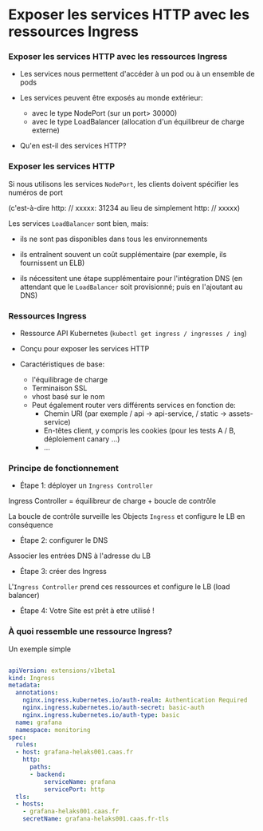# Exposer les services HTTP avec les ressources Ingress

### Exposer les services HTTP avec les ressources Ingress

- Les services nous permettent d'accéder à un pod ou à un ensemble de pods

- Les services peuvent être exposés au monde extérieur:
    - avec le type NodePort (sur un port> 30000)
    - avec le type LoadBalancer (allocation d'un équilibreur de charge externe)

- Qu'en est-il des services HTTP?


### Exposer les services HTTP

Si nous utilisons les services `NodePort`, les clients doivent spécifier les numéros de port

(c'est-à-dire http: // xxxxx: 31234 au lieu de simplement http: // xxxxx)

Les services `LoadBalancer` sont bien, mais:

- ils ne sont pas disponibles dans tous les environnements

- ils entraînent souvent un coût supplémentaire (par exemple, ils fournissent un ELB)

- ils nécessitent une étape supplémentaire pour l'intégration DNS
(en attendant que le `LoadBalancer` soit provisionné; puis en l'ajoutant au DNS)


### Ressources Ingress

- Ressource API Kubernetes (`kubectl get ingress / ingresses / ing`)

- Conçu pour exposer les services HTTP

- Caractéristiques de base:
    - l'équilibrage de charge
    - Terminaison SSL
    - vhost basé sur le nom
    - Peut également router vers différents services en fonction de:
        - Chemin URI (par exemple / api → api-service, / static → assets-service)
        - En-têtes client, y compris les cookies (pour les tests A / B, déploiement canary ...)
        - ...

### Principe de fonctionnement

- Étape 1: déployer un `Ingress Controller`

Ingress Controller = équilibreur de charge + boucle de contrôle

La boucle de contrôle surveille les Objects `Ingress` et configure le LB en conséquence

- Étape 2: configurer le DNS

Associer les entrées DNS à l'adresse du LB


- Étape 3: créer des Ingress

L'`Ingress Controller` prend ces ressources et configure le LB (load balancer)

- Étape 4: Votre Site est prêt à etre utilisé !


### À quoi ressemble une ressource Ingress?


Un exemple simple

```yaml

apiVersion: extensions/v1beta1
kind: Ingress
metadata:
  annotations:
    nginx.ingress.kubernetes.io/auth-realm: Authentication Required
    nginx.ingress.kubernetes.io/auth-secret: basic-auth
    nginx.ingress.kubernetes.io/auth-type: basic
  name: grafana
  namespace: monitoring
spec:
  rules:
  - host: grafana-helaks001.caas.fr
    http:
      paths:
      - backend:
          serviceName: grafana
          servicePort: http
  tls:
  - hosts:
    - grafana-helaks001.caas.fr
    secretName: grafana-helaks001.caas.fr-tls
```


